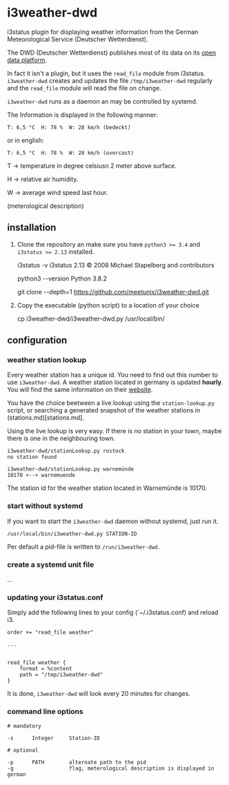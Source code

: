 # i3weather-dwd

i3status plugin for displaying weather information from the German Meteorological
Service (Deutscher Wetterdienst). 

The DWD (Deutscher Wetterdienst) publishes most of its data on its
[open data platform](https://www.dwd.de/DE/leistungen/opendata/opendata.html).

In fact it isn't a plugin, but it uses the `read_file` module from i3status.
`i3weather-dwd` creates and updates the file `/tmp/i3weather-dwd` regularly and the
`read_file` module will read the file on change.

`i3weather-dwd` runs as a daemon an may be controlled by systemd.

The Information is displayed in the following manner:

    T: 6,5 °C  H: 78 %  W: 28 km/h (bedeckt)

or in english:

    T: 6,5 °C  H: 78 %  W: 28 km/h (overcast)



T -> temperature in degree celsiusn 2 meter above surface. 

H -> relative air humidity.

W -> average wind speed last hour.

(meterological description)


## installation

1. Clone the repository an make sure you have `python3 >= 3.4` and `i3status >= 2.13` installed.

    i3status -v
    i3status 2.13 © 2008 Michael Stapelberg and contributors

    python3 --version
    Python 3.8.2

    git clone --depth=1 https://github.com/meetunix/i3weather-dwd.git

2. Copy the executable (python script) to a location of your choice

    cp i3weather-dwd/i3weather-dwd.py /usr/local/bin/


## configuration

### weather station lookup

Every weather station has a unique id. You need to find out this number to use
`i3weather-dwd`. A weather station located in germany is updated **hourly**. You will
find the same information on their
[website](https://www.dwd.de/DE/wetter/wetterundklima_vorort/mecklenburg-vorpommern/warnemuende/_node.html).


You have the choice beetween a live lookup using the `station-lookup.py` script, or
searching a generated snapshot of the weather stations in (stations.md)[stations.md].


Using the live lookup is very easy. If there is no station in your town, maybe there is
one in the neighbouring town.

    i3weather-dwd/stationLookup.py rostock
    no station found
    
    i3weather-dwd/stationLookup.py warnemünde
    10170 <--> warnemuende

The station id for the weather station located in Warnemünde is 10170.


### start without systemd

If you want to start the `i3weather-dwd` daemon without systemd, just run it.

    /usr/local/bin/i3weather-dwd.py STATION-ID

Per default a pid-file is written to `/run/i3weather-dwd`. 


### create a systemd unit file

...

### updating your i3status.conf

Simply add the following lines to your config (`~/.i3status.conf) and reload i3.

    order += "read_file weather"

    ...


    read_file weather {
        format = %content
        path = "/tmp/i3weather-dwd"
    }

It is done, `i3weather-dwd` will look every 20 minutes for changes.


### command line options
    
    # mandatory

    -s      Integer     Station-ID

    # optional

    -p      PATH        alternate path to the pid
    -g                  flag, meterological description is displayed in german

